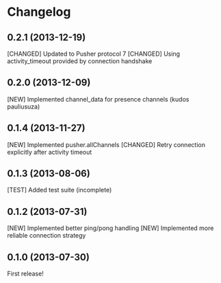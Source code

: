 # Changelog

## 0.2.1 (2013-12-19)

[CHANGED] Updated to Pusher protocol 7
[CHANGED] Using activity_timeout provided by connection handshake

## 0.2.0 (2013-12-09)

[NEW] Implemented channel_data for presence channels (kudos pauliusuza)

## 0.1.4 (2013-11-27)

[NEW] Implemented pusher.allChannels
[CHANGED] Retry connection explicitly after activity timeout

## 0.1.3 (2013-08-06)

[TEST] Added test suite (incomplete)

## 0.1.2 (2013-07-31)

[NEW] Implemented better ping/pong handling
[NEW] Implemented more reliable connection strategy

## 0.1.0 (2013-07-30)

First release!
